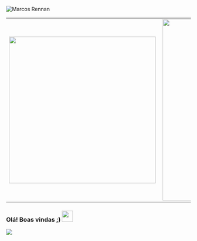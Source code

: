 
![Marcos Rennan](https://user-images.githubusercontent.com/48768985/127200192-d73731c4-e4ac-416c-b781-c2c6c2cc7a5f.png)

<center>
<table>
    <tr>
        <td><img width="400px" align="left" src="https://github-readme-stats.vercel.app/api/top-langs/?username=MarcosRennan&hide=html&layout=compact&theme=buefy" /></td>
        <td><img width="495px" align="left" src="https://github-readme-stats.vercel.app/api?username=MarcosRennan&theme=buefy"/></td>
    </tr>   
</table>
</center> 

### Olá! Boas vindas ;) <img src="https://raw.githubusercontent.com/iampavangandhi/iampavangandhi/master/gifs/Hi.gif" width="30px"></h2>

![](https://komarev.com/ghpvc/?username=MarcosRennan&color=blue&style=flat)
